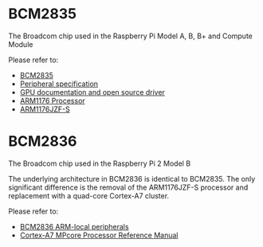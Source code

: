 # BCM2835

The Broadcom chip used in the Raspberry Pi Model A, B, B+ and Compute Module

Please refer to:

* [BCM2835](https://www.broadcom.com/products/BCM2835)
* [Peripheral specification](BCM2835-ARM-Peripherals.pdf)
* [GPU documentation and open source driver](http://www.broadcom.com/support/)
* [ARM1176 Processor](http://www.arm.com/products/processors/classic/arm11/arm1176.php)
* [ARM1176JZF-S](http://infocenter.arm.com/help/index.jsp?topic=/com.arm.doc.ddi0301h/index.html)

# BCM2836

The Broadcom chip used in the Raspberry Pi 2 Model B

The underlying architecture in BCM2836 is identical to BCM2835. The only significant difference is the removal of the ARM1176JZF-S processor and replacement with a quad-core Cortex-A7 cluster.

Please refer to:

* [BCM2836 ARM-local peripherals](../bcm2836/QA7_rev3.4.pdf)
* [Cortex-A7 MPcore Processor Reference Manual](http://infocenter.arm.com/help/index.jsp?topic=/com.arm.doc.ddi0464f/index.html)
